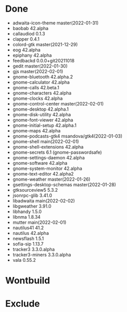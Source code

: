 # Done
- adwaita-icon-theme master(2022-01-31)
- baobab 42.alpha
- callaudiod 0.1.3
- clapper 0.4.1
- colord-gtk master(2021-12-29)
- eog 42.alpha
- epiphany 42.alpha
- feedbackd 0.0.0+git20211018
- gedit master(2022-01-30)
- gjs master(2022-02-01)
- gnome-bluetooth 42.alpha.2
- gnome-calculator 42.alpha
- gnome-calls 42.beta.1
- gnome-characters 42.alpha
- gnome-clocks 42.alpha
- gnome-control-center master(2022-02-01)
- gnome-desktop 42.alpha.1
- gnome-disk-utility 42.alpha
- gnome-font-viewer 42.alpha
- gnome-initial-setup 42.alpha.1
- gnome-maps 42.alpha
- gnome-podcasts-gtk4 msandova/gtk4(2022-01-03)
- gnome-shell main(2022-02-01)
- gnome-shell-extensions 42.alpha
- gnome-secrets 6.1 (gnome-passwordsafe)
- gnome-settings-daemon 42.alpha
- gnome-software 42.alpha
- gnome-system-monitor 42.alpha
- gnome-text-editor 42.alpha2
- gnome-weather master(2022-01-26)
- gsettings-desktop-schemas master(2022-01-28)
- gtksourceview5 5.3.2
- jsonrpc-glib 3.41.0
- libadwaita main(2022-02-02)
- libgweather 3.91.0
- libhandy 1.5.0
- libnma 1.8.34
- mutter main(2022-02-01)
- nautilus41 41.2
- nautilus 42.alpha
- newsflash 1.5.1
- sofia-sip 1.13.7
- tracker3 3.3.0.alpha
- tracker3-miners 3.3.0.alpha
- vala 0.55.2

# Wontbuild

# Exclude